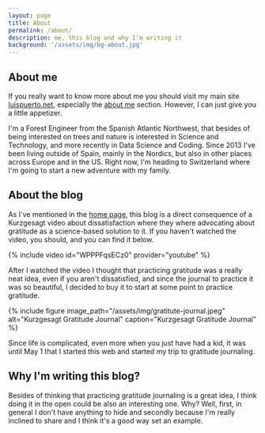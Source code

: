 ```yaml
---
layout: page
title: About
permalink: /about/
description: me, this blog and why I'm writing it
background: '/assets/img/bg-about.jpg'
---
```


## About me

If you really want to know more about me you should visit my main site [luispuerto.net][], especially the [about me][About Me] section. However, I can just give you a little appetizer. 

I'm a Forest Engineer from the Spanish Atlantic Northwest, that besides of being interested on trees and nature is interested in Science and Technology, and more recently in Data Science and Coding. Since 2013 I've been living outside of Spain, mainly in the Nordics, but also in other places across Europe and in the US. Right now, I'm heading to Switzerland where I'm going to start a new adventure with my family. 

## About the blog

As I've mentioned in the [home page][home], this blog is a direct consequence of a Kurzgesagt video about dissatisfaction where they where advocating about gratitude as a science-based solution to it. If you haven't watched the video, you should, and you can find it below. 

{% include video id="WPPPFqsECz0" provider="youtube" %}

After I watched the video I thought that practicing gratitude was a really neat idea, even if you aren't dissatisfied, and since the journal to practice it was so beautiful, I decided to buy it to start at some point to practice gratitude. 

{% include figure image_path="/assets/img/gratitute-journal.jpeg" alt="Kurzgesagt Gratitude Journal" caption="Kurzgesagt Gratitude Journal" %}

Since life is complicated, even more when you just have had a kid, it was until May 1 that I started this web and started my trip to gratitude journaling. 

## Why I'm writing this blog? 

Besides of thinking that practicing gratitude journaling is a great idea, I think doing it in the open could be also an interesting one. Why? Well, first, in general I don't have anything to hide and secondly because I'm really inclined to share and I think it's a good way set an example. 

[luispuerto.net]: https://luispuerto.net
[About Me]: https://luispuerto.net/aboutme
[home]: / 
